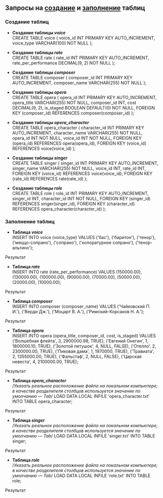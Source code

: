 ## Запросы на [создание](#создание-таблиц) и [заполнение](#заполнение-таблиц) таблиц

### Создание таблиц
*   **Создание таблицы *voice***<br>
CREATE TABLE voice (
voice_id INT PRIMARY KEY AUTO_INCREMENT,
voice_type VARCHAR(100) NOT NULL
);

*   **Создание таблицы *rate***<br>
CREATE TABLE rate (
rate_id INT PRIMARY KEY AUTO_INCREMENT,
rate_per_performance DECIMAL(9, 2) NOT NULL
);

*   **Создание таблицы *composer***<br>
CREATE TABLE composer (
composer_id INT PRIMARY KEY AUTO_INCREMENT,
composer_name VARCHAR(255) NOT NULL
);

*   **Создание таблицы *opera***<br>
CREATE TABLE opera (
opera_id INT PRIMARY KEY AUTO_INCREMENT,
opera_title VARCHAR(255) NOT NULL,
composer_id INT,
cost DECIMAL(9, 2),
is_staged BOOLEAN DEFAULT(0) NOT NULL,
FOREIGN KEY (composer_id) REFERENCES composer(composer_id)
);

*   **Создание таблицы *opera_character***<br>
CREATE TABLE opera_character (
character_id INT PRIMARY KEY AUTO_INCREMENT,
character_name VARCHAR(255) NOT NULL,
opera_id INT NOT NULL,
voice_id INT NOT NULL,
FOREIGN KEY (opera_id) REFERENCES opera(opera_id),
FOREIGN KEY (voice_id) REFERENCES voice(voice_id)
);

*   **Создание таблицы *singer***<br>
CREATE TABLE singer (
singer_id 	INT PRIMARY KEY AUTO_INCREMENT,
singer_name 	VARCHAR(255) NOT NULL,
voice_id 	INT, 
rate_id 	INT,
FOREIGN KEY (voice_id) REFERENCES voice(voice_id),
FOREIGN KEY (rate_id) REFERENCES rate(rate_id)
);

*   **Создание таблицы *role***<br>
CREATE TABLE role (
role_id INT PRIMARY KEY AUTO_INCREMENT,
singer_id INT,
character_id INT NOT NULL,
FOREIGN KEY (singer_id) REFERENCES singer(singer_id),
FOREIGN KEY (character_id) REFERENCES opera_character(character_id)
);

### Заполнение таблиц
*   **Таблица *voice***<br>
INSERT INTO voice (voice_type) VALUES ('бас'), ('баритон'), ('тенор'), ('меццо-сопрано'), ('сопрано'), ('колоратурное сопрано'), ('тенор-альтино');

Результат 

*   **Таблица *rate***<br>
INSERT INTO rate (rate_per_performance) VALUES (150000.00), (130000.00), (100000.00), (90000.00), (70000.00), (50000.00), (20000.00), (10000.00);

Результат

*   **Таблица *composer***<br>
INSERT INTO composer (composer_name) VALUES ('Чайковский П. И.'), ('Верди Дж.'), ('Моцарт В. А.'), ('Римский-Корсаков Н. А.');

Результат

*   **Таблица *opera***<br>
INSERT INTO opera (opera_title, composer_id, cost, is_staged)
VALUES ('Волшебная флейта', 3, 2900000.98, TRUE),
('Евгений Онегин', 1, 1800000.10, TRUE),
('Золотой петушок', 4, NULL, FALSE),
('Отелло', 2, 2300000.00, TRUE),
('Пиковая дама', 1, 1970000, TRUE),
('Травиата', 2, 1355000.00, TRUE),
('Фальстаф', 2, NULL, FALSE),
('Царская невеста', 4, 2100000.00, TRUE);

Результат

*   **Таблица *opera_character***<br>
/*Указать реальное расположение файла на локальном компьютере; в качестве разделителя столбцов используется значение по умолчанию — Tab*/
LOAD DATA LOCAL INFILE 'opera_character.txt' INTO TABLE opera_character;

Результат

*   **Таблица *singer***<br>
/*Указать реальное расположение файла на локальном компьютере; в качестве разделителя столбцов используется значение по умолчанию — Tab*/
LOAD DATA LOCAL INFILE 'singer.txt' INTO TABLE singer;

Результат

*   **Таблица *role***<br>
/*Указать реальное расположение файла на локальном компьютере; в качестве разделителя столбцов используется значение по умолчанию — Tab*/
LOAD DATA LOCAL INFILE 'role.txt' INTO TABLE role;

Результат